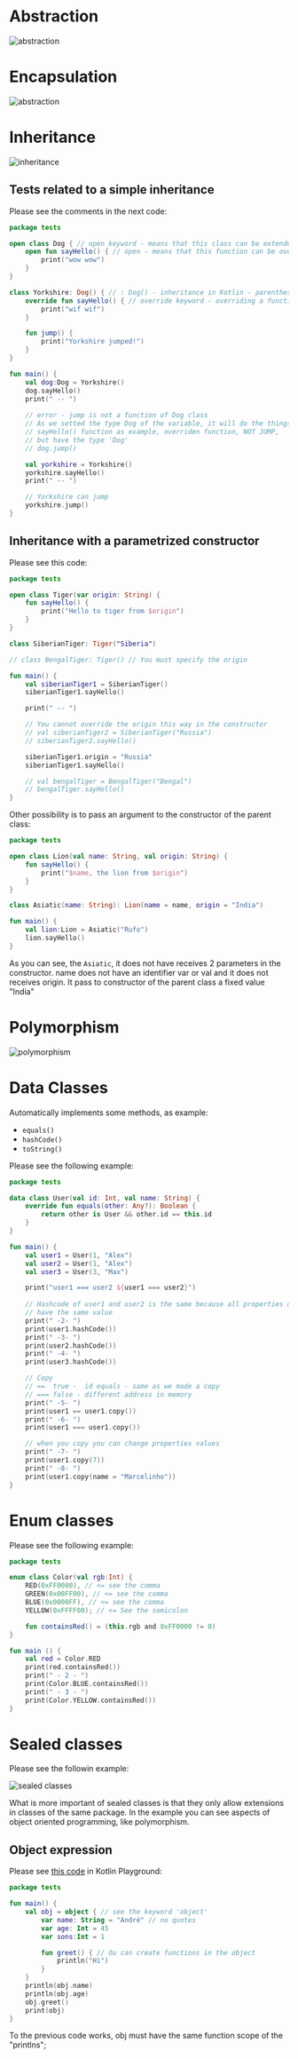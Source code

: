 # Abstraction

![abstraction](images/abstraction.png)


# Encapsulation

![abstraction](images/encapsulation.png)


# Inheritance

![inheritance](images/inheritance.png)


## Tests related to a simple inheritance

Please see the comments in the next code:

```kotlin
package tests

open class Dog { // open keyword - means that this class can be extended
    open fun sayHello() { // open - means that this function can be overridden
        print("wow wow")
    }
}

class Yorkshire: Dog() { // : Dog() - inheritance in Kotlin - parenthesis must be used
    override fun sayHello() { // override keyword - overriding a function
        print("wif wif")
    }

    fun jump() {
        print("Yorkshire jumped!")
    }
}

fun main() {
    val dog:Dog = Yorkshire()
    dog.sayHello()
    print(" -- ")
    
    // error - jump is not a function of Dog class
    // As we setted the type Dog of the variable, it will do the things as a Yorkshire, 
    // sayHello() function as example, overriden function, NOT JUMP,
    // but have the type 'Dog'
    // dog.jump() 

    val yorkshire = Yorkshire()
    yorkshire.sayHello()
    print(" -- ")

    // Yorkshire can jump
    yorkshire.jump()
}
```

## Inheritance with a parametrized constructor

Please see this code:

```kotlin
package tests

open class Tiger(var origin: String) {
    fun sayHello() {
        print("Hello to tiger from $origin")
    }
}

class SiberianTiger: Tiger("Siberia")

// class BengalTiger: Tiger() // You must specify the origin

fun main() {
    val siberianTiger1 = SiberianTiger()
    siberianTiger1.sayHello()

    print(" -- ")

    // You cannot override the origin this way in the constructor
    // val siberianTiger2 = SiberianTiger("Russia")
    // siberianTiger2.sayHello()

    siberianTiger1.origin = "Russia"
    siberianTiger1.sayHello()

    // val bengalTiger = BengalTiger("Bengal")
    // bengalTiger.sayHello()
}
```

Other possibility is to pass an argument to the constructor of the parent class:

```kotlin
package tests

open class Lion(val name: String, val origin: String) {
    fun sayHello() {
        print("$name, the lion from $origin")
    }
}

class Asiatic(name: String): Lion(name = name, origin = "India")

fun main() {
    val lion:Lion = Asiatic("Rufo")
    lion.sayHello()
}
```

As you can see, the `Asiatic`, it does not have receives 2 parameters in the constructor. name does not have an identifier var or val and it does not receives origin. It pass to constructor of the parent class a fixed value "India"


# Polymorphism

![polymorphism](images/polymorphism.png)


# Data Classes

Automatically implements some methods, as example:
- `equals()`
- `hashCode()`
- `toString()`

Please see the following example:

```kotlin
package tests

data class User(val id: Int, val name: String) {
    override fun equals(other: Any?): Boolean {
        return other is User && other.id == this.id
    }
}

fun main() {
    val user1 = User(1, "Alex")
    val user2 = User(1, "Alex")
    val user3 = User(3, "Max")

    print("user1 === user2 ${user1 === user2}")
    
    // Hashcode of user1 and user2 is the same because all properties of them
    // have the same value
    print(" -2- ")
    print(user1.hashCode())
    print(" -3- ")
    print(user2.hashCode())
    print(" -4- ")
    print(user3.hashCode())

    // Copy
    // ==  true -  id equals - same as we made a copy
    // === false - different address in memory
    print(" -5- ")
    print(user1 == user1.copy())
    print(" -6- ")
    print(user1 === user1.copy())

    // when you copy you can change properties values
    print(" -7- ")
    print(user1.copy(7))
    print(" -8- ")
    print(user1.copy(name = "Marcelinho"))
}
```


# Enum classes

Please see the following example:

```kotlin
package tests

enum class Color(val rgb:Int) {
    RED(0xFF0000), // <= see the comma
    GREEN(0x00FF00), // <= see the comma
    BLUE(0x0000FF), // <= see the comma
    YELLOW(0xFFFF00); // <= See the semicolon

    fun containsRed() = (this.rgb and 0xFF0000 != 0)
}

fun main () {
    val red = Color.RED
    print(red.containsRed())
    print(" - 2 - ")
    print(Color.BLUE.containsRed())
    print(" - 3 - ")
    print(Color.YELLOW.containsRed())
}
```


# Sealed classes

Please see the followin example:

![sealed classes](images/sealed-classes.png)

What is more important of sealed classes is that they only allow extensions in classes of the same package. In the example you can see aspects of object oriented programming, like polymorphism.


## Object expression

Please see [this code](https://pl.kotl.in/jnHJ7wsRH1) in Kotlin Playground:

```kotlin
package tests

fun main() {
    val obj = object { // see the keyword 'object'
        var name: String = "André" // no quotes
        var age: Int = 45
        var sons:Int = 1

        fun greet() { // Ou can create functions in the object
            println("Hi")
        }
    }
    println(obj.name)
    println(obj.age)
    obj.greet()
    print(obj)
}    

```

To the previous code works, obj must have the same function scope of the "printlns"; 